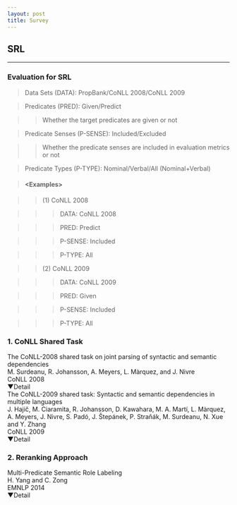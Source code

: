 ```yaml
---
layout: post
title: Survey
---
```

## SRL
---

### Evaluation for SRL

> Data Sets (DATA): PropBank/CoNLL 2008/CoNLL 2009

> Predicates (PRED): Given/Predict

>> Whether the target predicates are given or not

> Predicate Senses (P-SENSE): Included/Excluded

>> Whether the predicate senses are included in evaluation metrics or not

> Predicate Types (P-TYPE): Nominal/Verbal/All (Nominal+Verbal)

> #### \<Examples\>

>> (1) CoNLL 2008

>>> DATA: CoNLL 2008

>>> PRED: Predict

>>> P-SENSE: Included

>>> P-TYPE: All

>> (2) CoNLL 2009

>>> DATA: CoNLL 2009

>>> PRED: Given

>>> P-SENSE: Included

>>> P-TYPE: All


### 1. CoNLL Shared Task

<div class="paper">
<div class="title">
<a href="https://scholar.google.co.jp/scholar?q=The+CoNLL-2008+shared+task+on+joint+parsing+of+syntactic+and+semantic+dependencies&btnG=&hl=ja&as_sdt=0%2C5&sciodt=0%2C5&cites=2695068698363708885&scipsc=" style="text-decoration: none;">
The CoNLL-2008 shared task on joint parsing of syntactic and semantic dependencies
</a>
</div>
<div class="author">M. Surdeanu, R. Johansson, A. Meyers, L. Màrquez, and J. Nivre</div>
<div class="publication">CoNLL 2008</div>
<div class="description">
<a href="javascript:void(0)" id="category_1" onclick="show('1');" style="text-decoration:none;">▼Detail</a>
<div id="layer_1" style="display: none; position:relative; margin-left:15pt;" class="close">
<div class="d">test</div>
</div>
</div>
</div>


<div class="paper">
<div class="title">
<a href="https://scholar.google.co.jp/scholar?q=The+CoNLL-2009+shared+task%3A+Syntactic+and+semantic+dependencies+in+multiple+languages&btnG=&hl=ja&as_sdt=0%2C5" style="text-decoration: none;">
The CoNLL-2009 shared task: Syntactic and semantic dependencies in multiple languages
</a>
</div>
<div class="author">J. Hajič, M. Ciaramita, R. Johansson, D. Kawahara, M. A. Martí, L. Màrquez, A. Meyers, J. Nivre, S. Padó, J. Štepánek, P. Straňák, M. Surdeanu, N. Xue and Y. Zhang</div>
<div class="publication">CoNLL 2009</div>
<div class="description">
<a href="javascript:void(0)" id="category_2" onclick="show('2');" style="text-decoration:none;">▼Detail</a>
<div id="layer_2" style="display: none; position:relative; margin-left:15pt;" class="close">
<div class="d">test</div>
</div>
</div>
</div>


### 2. Reranking Approach

<div class="paper">
<div class="title">
<a href="https://scholar.google.co.jp/scholar?q=Multi-Predicate+Semantic+Role+Labeling&btnG=&hl=ja&as_sdt=0%2C5" style="text-decoration: none;">
Multi-Predicate Semantic Role Labeling
</a>
</div>
<div class="author">H. Yang and C. Zong</div>
<div class="publication">EMNLP 2014</div>
<div class="description">
<a href="javascript:void(0)" id="category_3" onclick="show('3');" style="text-decoration:none;">▼Detail</a>
<div id="layer_3" style="display: none; position:relative; margin-left:15pt;" class="close">
<div class="d">
Task: Constituent-Based SRL<br>
Originality: Modeling interrelations between multiple predicates<br>
Method: Maximum entropy with new features for AI, and reranking with new features for AC<br>
Evalution: DATA:PropBank, PRED: Given, P-SENSE: excluded, P-TYPE: All<br>
Result: 77.00 (F1)
</div>
</div>
</div>
</div>
